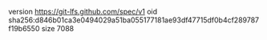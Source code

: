 version https://git-lfs.github.com/spec/v1
oid sha256:d846b01ca3e0494029a51ba055177181ae93df47715df0b4cf289787f19b6550
size 7088
